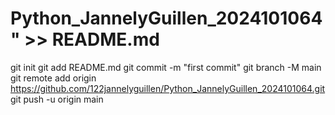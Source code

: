 # Python_JannelyGuillen_2024101064" >> README.md
git init
git add README.md
git commit -m "first commit"
git branch -M main
git remote add origin https://github.com/122jannelyguillen/Python_JannelyGuillen_2024101064.git
git push -u origin main
